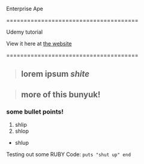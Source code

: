 Enterprise Ape


======================================


Udemy tutorial

View it here at [the website](https://enterpriseapeshane.herokuapp.com/invoices)

======================================


> ## lorem ipsum *shite*

> ## more of this **bunyuk**!


### some bullet points!

1. shlip
2. shlop
+ shlup


Testing out some RUBY Code: `puts "shut up" end`